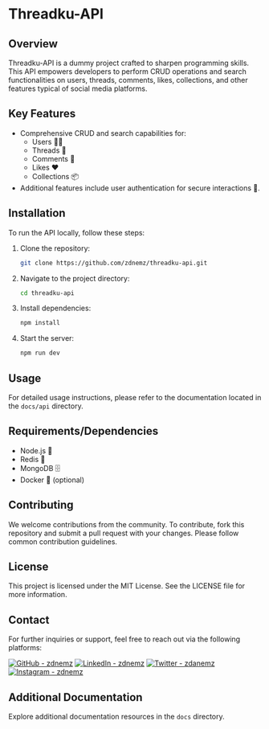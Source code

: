 # Threadku-API

## Overview

Threadku-API is a dummy project crafted to sharpen programming skills. This API empowers developers to perform CRUD operations and search functionalities on users, threads, comments, likes, collections, and other features typical of social media platforms.

## Key Features

- Comprehensive CRUD and search capabilities for:
  - Users 🧑‍💻
  - Threads 📜
  - Comments 💬
  - Likes ❤️
  - Collections 📦
- Additional features include user authentication for secure interactions 🔐.

## Installation

To run the API locally, follow these steps:

1. Clone the repository:
   ```bash
   git clone https://github.com/zdnemz/threadku-api.git
   ```
2. Navigate to the project directory:
   ```bash
   cd threadku-api
   ```
3. Install dependencies:
   ```bash
   npm install
   ```
4. Start the server:
   ```bash
   npm run dev
   ```

## Usage

For detailed usage instructions, please refer to the documentation located in the `docs/api` directory.

## Requirements/Dependencies

- Node.js 🚀
- Redis 🔄
- MongoDB 🗄️
- Docker 🐳 (optional)

## Contributing

We welcome contributions from the community. To contribute, fork this repository and submit a pull request with your changes. Please follow common contribution guidelines.

## License

This project is licensed under the MIT License. See the LICENSE file for more information.

## Contact

For further inquiries or support, feel free to reach out via the following platforms:

[![GitHub - zdnemz](https://img.shields.io/badge/zdnemz-%23121011.svg?style=flat-square&logo=GitHub&logoColor=white)](https://github.com/zdnemz)
[![LinkedIn - zdnemz](https://img.shields.io/badge/zdnemz-%230077B5.svg?style=flat-square&logo=LinkedIn&logoColor=white)](https://www.linkedin.com/in/zdnemz/)
[![Twitter - zdanemz](https://img.shields.io/badge/zdnemz-%231DA1F2.svg?style=flat-square&logo=Twitter&logoColor=white)](https://twitter.com/zdanemz)
[![Instagram - zdnemz](https://img.shields.io/badge/zdnmez-%23E4405F.svg?style=flat-square&logo=Instagram&logoColor=white)](https://instagram.com/zdnemz)

## Additional Documentation

Explore additional documentation resources in the `docs` directory.

